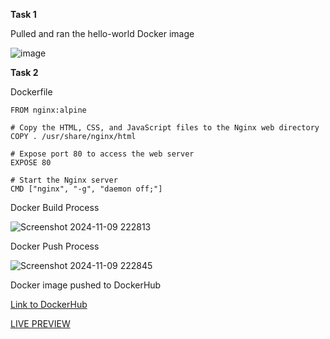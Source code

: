 **Task 1**

Pulled and ran the hello-world Docker image 

![image](https://github.com/user-attachments/assets/2e85acd4-ef15-471c-a947-3b54e7478543)

**Task 2**

Dockerfile
```
FROM nginx:alpine

# Copy the HTML, CSS, and JavaScript files to the Nginx web directory
COPY . /usr/share/nginx/html

# Expose port 80 to access the web server
EXPOSE 80

# Start the Nginx server
CMD ["nginx", "-g", "daemon off;"]
```
Docker Build Process

![Screenshot 2024-11-09 222813](https://github.com/user-attachments/assets/b15f4385-f5a5-4e0a-a9c5-c602d42a7c3e)

Docker Push Process

![Screenshot 2024-11-09 222845](https://github.com/user-attachments/assets/a9a6278c-3b83-4d7c-8e6b-7b83aa21880f)

Docker image pushed to DockerHub

[ Link to DockerHub ](https://hub.docker.com/repository/docker/nsuhas991/caluclator-app-main) 

[LIVE PREVIEW](https://suhas991.github.io/Simple_Caluclator/)
